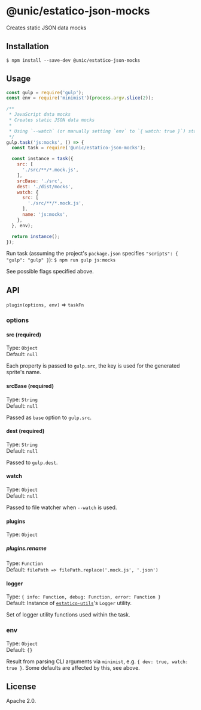 # @unic/estatico-json-mocks

Creates static JSON data mocks

## Installation

```
$ npm install --save-dev @unic/estatico-json-mocks
```

## Usage

```js
const gulp = require('gulp');
const env = require('minimist')(process.argv.slice(2));

/**
 * JavaScript data mocks
 * Creates static JSON data mocks
 *
 * Using `--watch` (or manually setting `env` to `{ watch: true }`) starts file watcher
 */
gulp.task('js:mocks', () => {
  const task = require('@unic/estatico-json-mocks');

  const instance = task({
    src: [
      './src/**/*.mock.js',
    ],
    srcBase: './src',
    dest: './dist/mocks',
    watch: {
      src: [
        './src/**/*.mock.js',
      ],
      name: 'js:mocks',
    },
  }, env);

  return instance();
});
```

Run task (assuming the project's `package.json` specifies `"scripts": { "gulp": "gulp" }`):
`$ npm run gulp js:mocks`

See possible flags specified above.

## API

`plugin(options, env)` => `taskFn`

### options

#### src (required)

Type: `Object`<br>
Default: `null`

Each property is passed to `gulp.src`, the key is used for the generated sprite's name.

#### srcBase (required)

Type: `String`<br>
Default: `null`

Passed as `base` option to `gulp.src`.

#### dest (required)

Type: `String`<br>
Default: `null`

Passed to `gulp.dest`.

#### watch

Type: `Object`<br>
Default: `null`

Passed to file watcher when `--watch` is used.

#### plugins

Type: `Object`

##### plugins.rename

Type: `Function`<br>
Default: `filePath => filePath.replace('.mock.js', '.json')`

#### logger

Type: `{ info: Function, debug: Function, error: Function }`<br>
Default: Instance of [`estatico-utils`](../estatico-utils)'s `Logger` utility.

Set of logger utility functions used within the task.

### env

Type: `Object`<br>
Default: `{}`

Result from parsing CLI arguments via `minimist`, e.g. `{ dev: true, watch: true }`. Some defaults are affected by this, see above.

## License

Apache 2.0.
